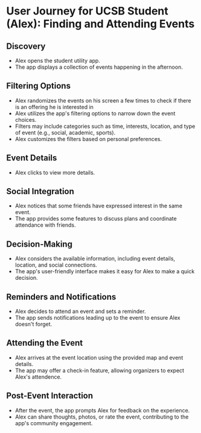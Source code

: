 
# User Journey for UCSB Student (Alex): Finding and Attending Events

## Discovery

- Alex opens the student utility app.
- The app displays a collection of events happening in the afternoon.

## Filtering Options

- Alex randomizes the events on his screen a few times to check if there is an offering he is interested in
- Alex utilizes the app's filtering options to narrow down the event choices.
- Filters may include categories such as time, interests, location, and type of event (e.g., social, academic, sports).
- Alex customizes the filters based on personal preferences.

## Event Details

- Alex clicks to view more details.

## Social Integration

- Alex notices that some friends have expressed interest in the same event.
- The app provides some features to discuss plans and coordinate attendance with friends.

## Decision-Making

- Alex considers the available information, including event details, location, and social connections.
- The app's user-friendly interface makes it easy for Alex to make a quick decision.

## Reminders and Notifications

- Alex decides to attend an event and sets a reminder.
- The app sends notifications leading up to the event to ensure Alex doesn't forget.

## Attending the Event

- Alex arrives at the event location using the provided map and event details.
- The app may offer a check-in feature, allowing organizers to expect Alex's attendence.

## Post-Event Interaction

- After the event, the app prompts Alex for feedback on the experience.
- Alex can share thoughts, photos, or rate the event, contributing to the app's community engagement.
